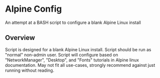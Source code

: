 # Alpine Config
An attempt at a BASH script to configure a blank Alpine Linux install

## Overview
Script is designed for a blank Alpine Linux install. Script should be run as "normal" non-admin user.
Script will configure based on "NetworkManager", "Desktop", and "Fonts" tutorials in Alpine linux documentation.
May not fit all use-cases, strongly recommend against just running without reading.
